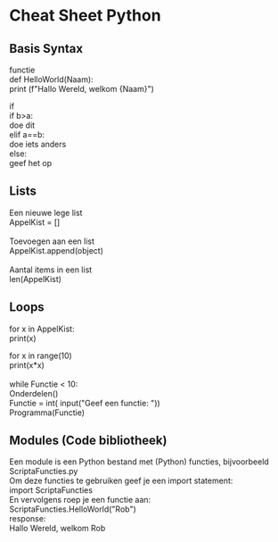# Cheat Sheet Python

## Basis Syntax
functie</br>
def HelloWorld(Naam):</br>
    print (f"Hallo Wereld, welkom {Naam}")</br>

if</br>
if b>a:</br>
    doe dit</br>
elif a==b:</br>
    doe iets anders</br>
else:</br>
    geef het op</br>

## Lists
Een nieuwe lege list</br>
AppelKist = []</br>
</br>
Toevoegen aan een list</br>
AppelKist.append(object)</br>
</br>
Aantal items in een list</br>
len(AppelKist)</br>

## Loops
for x in AppelKist:</br> 
    print(x)</br>

for x in range(10)</br>
    print(x*x)</br>
</br>
while Functie < 10:</br>
    Onderdelen()</br>
    Functie = int( input("Geef een functie: "))</br>
    Programma(Functie)</br>

## Modules (Code bibliotheek)
Een module is een Python bestand met (Python) functies, bijvoorbeeld ScriptaFuncties.py</br>
Om deze functies te gebruiken geef je een import statement:</br>
import ScriptaFuncties</br>
En vervolgens roep je een functie aan:</br>
ScriptaFuncties.HelloWorld("Rob")</br>
response:</br>
Hallo Wereld, welkom Rob</br>

